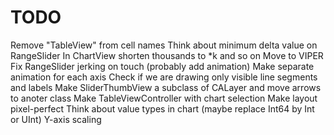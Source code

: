#  TODO

Remove "TableView" from cell names
Think about minimum delta value on RangeSlider
In ChartView shorten thousands to *k and so on
Move to VIPER
Fix RangeSlider jerking on touch (probably add animation)
Make separate animation for each axis
Check if we are drawing only visible line segments and labels
Make SliderThumbView a subclass of CALayer and move arrows to anoter class
Make TableViewController with chart selection
Make layout pixel-perfect
Think about value types in chart (maybe replace Int64 by Int or UInt)
Y-axis scaling
